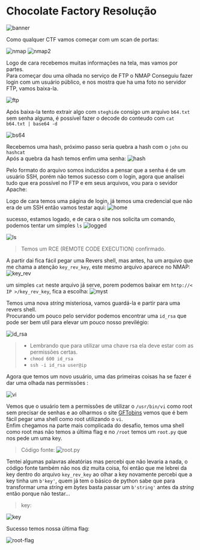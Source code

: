 # Chocolate Factory Resolução

![banner](https://i.imgur.com/rT335UA.png)

Como qualquer CTF vamos começar com um scan de portas:

![nmap](imagens/nmap.png)
![nmap2](imagens/nmap2.png)

Logo de cara recebemos muitas informações na tela, mas vamos por partes. <br>
Para começar dou uma olhada no serviço de FTP o NMAP Conseguiu fazer login com um usuário público, e nos mostra que ha uma foto no servidor FTP, vamos baixa-la.

![ftp](imagens/ftp.png)

Após baixa-la tento extrair algo com `steghide` consigo um arquivo `b64.txt` sem senha alguma, é possível fazer o decode do conteudo com `cat b64.txt | base64 -d`

![bs64](imagens/bs64.png)

Recebemos uma hash, próximo passo seria quebra a hash com o `john` ou `hashcat` <br>
Após a quebra da hash temos enfim uma senha:
![hash](imagens/hash.png)

Pelo formato do arquivo somos induzidos a pensar que a senha é de um usuário SSH, porém não temos sucesso com o login, agora que analisei tudo que era possível no FTP e em seus arquivos, vou para o sevidor Apache:

Logo de cara temos uma página de login, já temos uma credencial que não era de um SSH então vamos testar aqui:
![home](imagens/home.png)

sucesso, estamos logado, e de cara o site nos solicita um comando, podemos tentar um simples `ls`
![logged](imagens/logged.png)

![ls](imagens/ls.png)
>Temos um RCE (REMOTE CODE EXECUTION) confirmado.

A partir dai fica fácil pegar uma Revers shell, mas antes, ha um arquivo que me chama a atenção `key_rev_key`, este mesmo arquivo aparece no NMAP:
![key_rev](imagens/key_rev.png)

um simples `cat` neste arquivo já serve, porem podemos baixar em `http://< IP >/key_rev_key`, fica a escolha:
![myst](imagens/myst.png)

Temos uma nova *string* misteriosa, vamos guardá-la e partir para uma revers shell. <br>
Procurando um pouco pelo servidor podemos encontrar uma `id_rsa` que pode ser bem util para elevar um pouco nosso previlégio:

![id_rsa](imagens/id_rsa.png)
>* Lembrando que para utilizar uma chave rsa ela deve estar com as permissões certas.
>* `chmod 600 id_rsa` <br>
>* `ssh -i id_rsa user@ip`

Agora que temos um novo usuário, uma das primeiras coisas ha se fazer é dar uma olhada nas permissões :

![vi](imagens/vi-sudo.png)

Vemos que o usuário tem a permissões  de utilizar o `/usr/bin/vi` como root sem precisar de senhas e ao olharmos o site [GFTobins](https://gtfobins.github.io/) vemos que é bem fácil pegar uma shell como root utilizando o `vi`. <br>
Enfim chegamos na parte mais complicada do desafio, temos uma shell como root mas não temos a última flag e no `/root` temos um `root.py` que nos pede um uma key.
>Código fonte:
![root.py](imagens/root-py.png)

Tentei algumas palavras aleatórias mas percebi que não levaria a nada, o código fonte também não nos diz muita coisa, foi então que me lebrei da key dentro do arquivo `key_rev_key` ao olhar a key novamente percebi que a key tinha um `b'key'`, quem já tem o básico de python sabe que para transformar uma *string* em *bytes* basta passar um `b'string'` antes da *string* então porque não testar...
>key:

![key](imagens/key.png)

Sucesso temos nossa última flag:

![root-flag](imagens/root-flag.png)